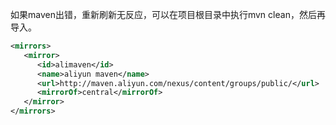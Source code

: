 如果maven出错，重新刷新无反应，可以在项目根目录中执行mvn clean，然后再导入。

``` xml
<mirrors>
   <mirror>
      <id>alimaven</id>
      <name>aliyun maven</name>
      <url>http://maven.aliyun.com/nexus/content/groups/public/</url>
      <mirrorOf>central</mirrorOf>        
   </mirror>
</mirrors>
```

